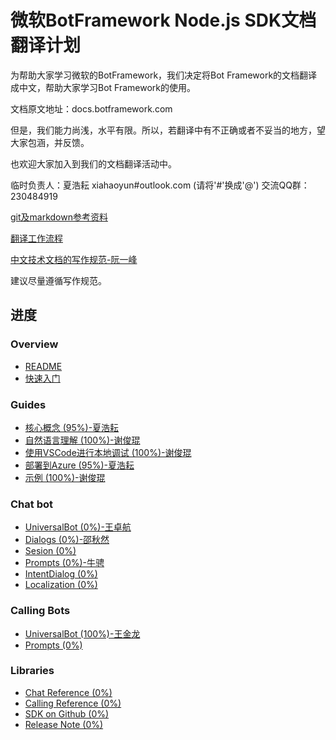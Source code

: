 # 微软BotFramework Node.js SDK文档翻译计划

为帮助大家学习微软的BotFramework，我们决定将Bot Framework的文档翻译成中文，帮助大家学习Bot Framework的使用。

文档原文地址：docs.botframework.com

但是，我们能力尚浅，水平有限。所以，若翻译中有不正确或者不妥当的地方，望大家包涵，并反馈。

也欢迎大家加入到我们的文档翻译活动中。

临时负责人：夏浩耘  xiahaoyun#outlook.com  (请将'#'换成'@')
交流QQ群：230484919

[git及markdown参考资料](translation_guide.md)

[翻译工作流程](work_process_3.md)

[中文技术文档的写作规范-阮一峰](https://github.com/ruanyf/document-style-guide)

建议尽量遵循写作规范。



## 进度 ##
### Overview

* [README](README.md)
* [快速入门](overview/getting-started.md)
             

### Guides

* [核心概念 \(95%\)-夏浩耘](guides/core-concepts.md)
* [自然语言理解 \(100%\)-谢俊琨](guides/understanding-natural-language.md)
* [使用VSCode进行本地调试 \(100%\)-谢俊琨](guides/debug-locally-with-vscode.md)
* [部署到Azure \(95%\)-夏浩耘](guides/deploying-to-azure.md)
* [示例 \(100%\)-谢俊琨](guides/examples.md)

### Chat bot

* [UniversalBot \(0%\)-王卓航](chatBots/universal-bot.md)
* [Dialogs \(0%\)-邵秋然](chatBots/.md)
* [Sesion \(0%\)](chatBots/dialogs.md)
* [Prompts \(0%\)-牛骋](chatBots/prompts.md)
* [IntentDialog \(0%\)](chatBots/intent-dialog.md)
* [Localization \(0%\)](chatBots/localization.md)

### Calling Bots
* [UniversalBot \(100%\)-王金龙](callingBots/univeral-call-bot.md)
* [Prompts \(0%\)](callingBots/promts.md)

### Libraries
* [Chat Reference \(0%\)](libraries/chat-reference.md)
* [Calling Reference \(0%\)](libraries/calling-reference.md)
* [SDK on Github \(0%\)](libraries/SDK-on-github.md)
* [Release Note \(0%\)](libraries/release-note.md)

